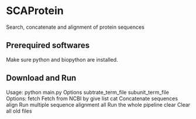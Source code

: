 # SCAProtein
Search, concatenate and alignment of protein sequences

## **Prerequired softwares**
Make sure python and biopython are installed.

## **Download and Run**

Usage: python main.py Options subtrate_term_file subunit_term_file
	Options:    fetch      Fetch from NCBI by give list
							cat            Concatenate sequences
							align          Run multiple sequence alignment
							all            Run the whole pipeline
							clear          Clear all old files

		